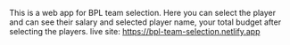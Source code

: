 This is a web app for BPL team selection. Here you can select the player and can see their salary and selected player name, your total budget after selecting the players.
live site: https://bpl-team-selection.netlify.app
